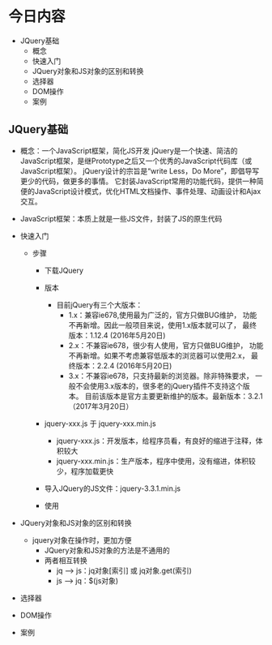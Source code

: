 # 今日内容
- JQuery基础
    - 概念
    - 快速入门
    - JQuery对象和JS对象的区别和转换
    - 选择器
    - DOM操作
    - 案例
    
## JQuery基础
- 概念：一个JavaScript框架，简化JS开发
    jQuery是一个快速、简洁的JavaScript框架，是继Prototype之后又一个优秀的JavaScript代码库（或JavaScript框架）。
    jQuery设计的宗旨是“write Less，Do More”，即倡导写更少的代码，做更多的事情。
    它封装JavaScript常用的功能代码，提供一种简便的JavaScript设计模式，优化HTML文档操作、事件处理、动画设计和Ajax交互。
- JavaScript框架：本质上就是一些JS文件，封装了JS的原生代码

- 快速入门
    - 步骤
        - 下载JQuery
        - 版本
            - 目前jQuery有三个大版本：
            	- 1.x：兼容ie678,使用最为广泛的，官方只做BUG维护，
            		 功能不再新增。因此一般项目来说，使用1.x版本就可以了，
            		 最终版本：1.12.4 (2016年5月20日)
            	- 2.x：不兼容ie678，很少有人使用，官方只做BUG维护，
            		 功能不再新增。如果不考虑兼容低版本的浏览器可以使用2.x，
            		 最终版本：2.2.4 (2016年5月20日)
            	- 3.x：不兼容ie678，只支持最新的浏览器。除非特殊要求，
            		 一般不会使用3.x版本的，很多老的jQuery插件不支持这个版本。
            		 目前该版本是官方主要更新维护的版本。最新版本：3.2.1（2017年3月20日）
         - jquery-xxx.js 于 jquery-xxx.min.js
            - jquery-xxx.js：开发版本，给程序员看，有良好的缩进于注释，体积较大
            - jquery-xxx.min.js：生产版本，程序中使用，没有缩进，体积较少，程序加载更快
             
        - 导入JQuery的JS文件：jquery-3.3.1.min.js
        - 使用
- JQuery对象和JS对象的区别和转换
    - jquery对象在操作时，更加方便
        - JQuery对象和JS对象的方法是不通用的
        - 两者相互转换
            - jq --> js：jq对象[索引] 或 jq对象.get(索引)
            - js --> jq：$(js对象)
- 选择器
- DOM操作
- 案例